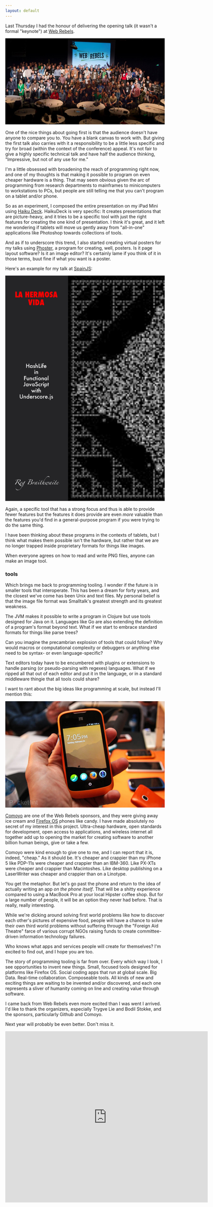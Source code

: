 ```yaml
---
layout: default
---
```


Last Thursday I had the honour of delivering the opening talk (it wasn't a formal "keynote") at [Web Rebels](http://webrebels.org).

![Web rebels 2013](/assets/images/web_rebels.jpg)

One of the nice things about going first is that the audience doesn't have anyone to compare you to. You have a blank canvas to work with. But giving the first talk also carries with it a responsibility to be a little less specific and try for broad (within the context of the conference) appeal. It's not fair to give a highly specific technical talk and have half the audience thinking, "Impressive, but not of any use for me."

I'm a little obsessed with broadening the reach of programming right now, and one of my thoughts is that making it possible to program on even cheaper hardware is a thing. That may seem obvious given the arc of programming from research departments to mainframes to minicomputers to workstations to PCs, but people are still telling me that you can't program on a tablet and/or phone.

So as an experiment, I composed the entire presentation on my iPad Mini using [Haiku Deck](http://haikudeck.com). HaikuDeck is very specific: It creates presentations that are picture-heavy, and it tries to be a specific tool with just the right features for creating the one kind of presentation. I think it's great, and it left me wondering if tablets will move us gently away from "all-in-one" applications like Photoshop towards collections of tools.

And as if to underscore this trend, I also started creating virtual posters for my talks using [Phoster](http://phoster.bucketlabs.net), a program for creating, well, posters. Is it page layout software? Is it an image editor? It's certainly lame if you think of it in those terms, buut fine if what you want is a poster.

Here's an example for my talk at [SpainJS](http://spainjs.org):

![La Hermosa Vida](/assets/images/LaHermosaVida.png)

Again, a specific tool that has a strong focus and thus is able to provide fewer features but the features it does provide are even *more* valuable than the features you'd find in a general-purpose program if you were trying to do the same thing.

I have been thinking about these programs in the contexts of tablets, but I think what makes them possible isn't the hardware, but rather that we are no longer trapped inside proprietary formats for things like images.

When everyone agrees on how to read and write PNG files, anyone can make an image tool.

### tools

Which brings me back to programming tooling. I wonder if the future is in smaller tools that interoperate. This has been a dream for forty years, and the closest we've come has been Unix and text files. My personal belief is that the image file format was Smalltalk's greatest strength and its greatest weakness.

The JVM makes it possible to write a program in Clojure but use tools designed for Java on it. Languages like Go are also extending the definition of a program's format beyond text. What if we start to embrace standard formats for things like parse trees?

Can you imagine the precambrian explosion of tools that could follow? Why would macros or computational complexity or debuggers or anything else need to be syntax- or even language-specific?

Text editors today have to be encumbered with plugins or extensions to handle parsing (or pseudo-parsing with regexes) languages. What if we ripped all that out of each editor and put it in the language, or in a standard middleware thingie that all tools could share?

I want to rant about the big ideas like programming at scale, but instead I'll mention this:

![Firefox OS Phone](/assets/images/firefox-os-phone.jpg)

[Comoyo](http://www.comoyo.com/no) are one of the Web Rebels sponsors, and they were giving away ice cream and [Firefox OS](https://en.wikipedia.org/wiki/Firefox_OS) phones like candy. I have made absolutely no secret of my interest in this project. Ultra-cheap hardware, open standards for development, open access to applications, and wireless internet all together add up to opening the market for creating software to another billion human beings, give or take a few.

Comoyo were kind enough to give one to me, and I can report that it is, indeed, "cheap." As it should be. It's cheaper and crappier than my iPhone 5 like PDP-11s were cheaper and crappier than an IBM-360. Like PX-XTs were cheaper and crappier than Macintoshes. Like desktop publishing on a LaserWriter was cheaper and crappier than on a Linotype.

You get the metaphor. But let's go past the phone and return to the idea of actually writing an app *on the phone itself*. That will be a shitty experience compared to using a MacBook Pro at your local Hipster coffee shop. But for a large number of people, it will be an option they never had before. That is really, really interesting.

While we're dicking around solving first world problems like how to discover each other's pictures of expensive food, people will have a chance to solve their own third world problems without suffering through the "Foreign Aid Theatre" farce of various corrupt NGOs raising funds to create committee-driven information technology failures.

Who knows what apps and services people will create for themselves? I'm excited to find out, and I hope you are too.

The story of programming tooling is far from over. Every which way I look, I see opportunities to invent new things. Small, focused tools designed for platforms like Firefox OS. Social coding apps that run at global scale. Big Data. Real-time collaboration. Composeable tools. All kinds of new and exciting things are waiting to be invented and/or discovered, and each one represents a sliver of humanity coming on line and creating value through software.

I came back from Web Rebels even more excited than I was went I arrived. I'd like to thank the organizers, especially Trygve Lie and Bodil Stokke, and the sponsors, particularly Github and Comoyo.

Next year will probably be even better. Don't miss it.

<iframe src="http://www.haikudeck.com/e/pjz03GUWZb" width="640" height="541" frameborder="0" marginheight="0" marginwidth="0"></iframe>